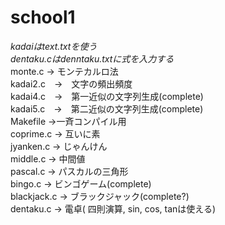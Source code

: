 # school1

*kadaiはtext.txtを使う*   
*dentaku.cはdenntaku.txtに式を入力する*   
monte.c → モンテカルロ法    
kadai2.c　→　文字の頻出頻度    
kadai4.c　→　第一近似の文字列生成(complete)    
kadai5.c　→　第二近似の文字列生成(complete)      
Makefile  →一斉コンパイル用  
coprime.c → 互いに素  
jyanken.c → じゃんけん  
middle.c → 中間値  
pascal.c → パスカルの三角形    
bingo.c → ビンゴゲーム(complete)   
blackjack.c → ブラックジャック(complete?)  
dentaku.c → 電卓( 四則演算, sin, cos, tanは使える)  

